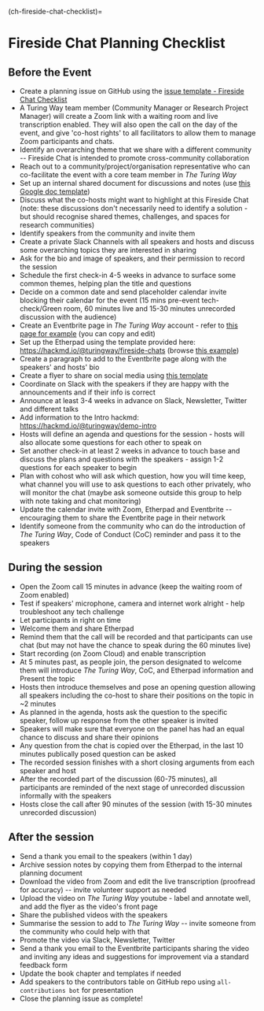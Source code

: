 (ch-fireside-chat-checklist)=

# Fireside Chat Planning Checklist

## Before the Event

- Create a planning issue on GitHub using the [issue template - Fireside Chat Checklist](https://github.com/alan-turing-institute/the-turing-way/issues/new/choose)
- A Turing Way team member (Community Manager or Research Project Manager) will create a Zoom link with a waiting room and live transcription enabled. They will also open the call on the day of the event, and give 'co-host rights' to all facilitators to allow them to manage Zoom participants and chats.
- Identify an overarching theme that we share with a different community -- Fireside Chat is intended to promote cross-community collaboration
- Reach out to a community/project/organisation representative who can co-facilitate the event with a core team member in *The Turing Way*
- Set up an internal shared document for discussions and notes (use [this Google doc template](https://docs.google.com/document/d/1X_NfRkkH6p47yRgpd6xlw8yrvo6jIsbF_mV0BinjcaQ/edit?usp=sharing))
- Discuss what the co-hosts might want to highlight at this Fireside Chat (note: these discussions don't necessarily need to identify a solution - but should recognise shared themes, challenges, and spaces for research communities)
- Identify speakers from the community and invite them
- Create a private Slack Channels with all speakers and hosts and discuss some overarching topics they are interested in sharing
- Ask for the bio and image of speakers, and their permission to record the session
- Schedule the first check-in 4-5 weeks in advance to surface some common themes, helping plan the title and questions
- Decide on a common date and send placeholder calendar invite blocking their calendar for the event (15 mins pre-event tech-check/Green room, 60 minutes live and 15-30 minutes unrecorded discussion with the audience)
- Create an Eventbrite page in *The Turing Way* account - refer to [this page for example](https://www.eventbrite.co.uk/e/navigating-growth-and-scale-to-sustain-open-communities-tickets-360328802147) (you can copy and edit)
- Set up the Etherpad using the template provided here: https://hackmd.io/@turingway/fireside-chats (browse [this example](https://pad.sfconservancy.org/p/ttw-fireside-chat-mar2022))
- Create a paragraph to add to the Eventbrite page along with the speakers' and hosts' bio
- Create a flyer to share on social media using [this template](https://docs.google.com/presentation/d/1Fx2WcVvGX6dM3z74VDQp_UD8edKp6Phl/edit?usp=sharing&ouid=102682705838770934280&rtpof=true&sd=true)
- Coordinate on Slack with the speakers if they are happy with the announcements and if their info is correct
- Announce at least 3-4 weeks in advance on Slack, Newsletter, Twitter and different talks
- Add information to the Intro hackmd: https://hackmd.io/@turingway/demo-intro
- Hosts will define an agenda and questions for the session - hosts will also allocate some questions for each other to speak on
- Set another check-in at least 2 weeks in advance to touch base and discuss the plans and questions with the speakers - assign 1-2 questions for each speaker to begin 
- Plan with cohost who will ask which question, how you will time keep, what channel you will use to ask questions to each other privately, who will monitor the chat (maybe ask someone outside this group to help with note taking and chat monitoring)
- Update the calendar invite with Zoom, Etherpad and Eventbrite -- encouraging them to share the Eventbrite page in their network
- Identify someone from the community who can do the introduction of *The Turing Way*, Code of Conduct (CoC) reminder and pass it to the speakers

## During the session

- Open the Zoom call 15 minutes in advance (keep the waiting room of Zoom enabled)
- Test if speakers' microphone, camera and internet work alright - help troubleshoot any tech challenge
- Let participants in right on time
- Welcome them and share Etherpad
- Remind them that the call will be recorded and that participants can use chat (but may not have the chance to speak during the 60 minutes live)
- Start recording (on Zoom Cloud) and enable transcription
- At 5 minutes past, as people join, the person designated to welcome them will introduce *The Turing Way*, CoC, and Etherpad information and Present the topic
- Hosts then introduce themselves and pose an opening question allowing all speakers including the co-host to share their positions on the topic in ~2 minutes
- As planned in the agenda, hosts ask the question to the specific speaker, follow up response from the other speaker is invited
- Speakers will make sure that everyone on the panel has had an equal chance to discuss and share their opinions
- Any question from the chat is copied over the Etherpad, in the last 10 minutes publically posed question can be asked
- The recorded session finishes with a short closing arguments from each speaker and host
- After the recorded part of the discussion (60-75 minutes), all participants are reminded of the next stage of unrecorded discussion informally with the speakers 
- Hosts close the call after 90 minutes of the session (with 15-30 minutes unrecorded discussion)

## After the session

- Send a thank you email to the speakers (within 1 day)
- Archive session notes by copying them from Etherpad to the internal planning document
- Download the video from Zoom and edit the live transcription (proofread for accuracy) -- invite volunteer support as needed
- Upload the video on *The Turing Way* youtube - label and annotate well, and add the flyer as the video's front page
- Share the published videos with the speakers
- Summarise the session to add to *The Turing Way* -- invite someone from the community who could help with that 
- Promote the video via Slack, Newsletter, Twitter
- Send a thank you email to the Eventbrite participants sharing the video and inviting any ideas and suggestions for improvement via a standard feedback form
- Update the book chapter and templates if needed
- Add speakers to the contributors table on GitHub repo using `all-contributions bot` for presentation
- Close the planning issue as complete!
